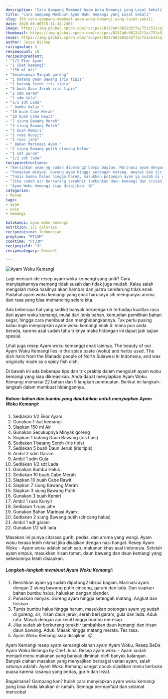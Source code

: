 ```yaml
---
description: "Cara Gampang Membuat Ayam Woku Kemangi yang Lezat Sekali"
title: "Cara Gampang Membuat Ayam Woku Kemangi yang Lezat Sekali"
slug: 356-cara-gampang-membuat-ayam-woku-kemangi-yang-lezat-sekali
date: 2020-08-06T15:11:32.236Z
image: https://img-global.cpcdn.com/recipes/8287a0c6812d2f3a/751x532cq70/ayam-woku-kemangi-foto-resep-utama.jpg
thumbnail: https://img-global.cpcdn.com/recipes/8287a0c6812d2f3a/751x532cq70/ayam-woku-kemangi-foto-resep-utama.jpg
cover: https://img-global.cpcdn.com/recipes/8287a0c6812d2f3a/751x532cq70/ayam-woku-kemangi-foto-resep-utama.jpg
author: Jesse Bishop
ratingvalue: 5
reviewcount: 10
recipeingredient:
- "1/2 Ekor Ayam"
- "1 ikat kemangi"
- "150 ml Air"
- "Secukupnya Minyak goreng"
- "1 batang Daun Bawang iris tipis"
- "1 batang Sereh iris tipis"
- "5 buah Daun Jeruk iris tipis"
- "2 sdm Garam"
- "1 sdm Gula"
- "1/2 sdt Lada"
- " Bumbu Halus "
- "10 buah Cabe Merah"
- "10 buah Cabe Rawit"
- "7 siung Bawang Merah"
- "3 siung Bawang Putih"
- "3 buah Kemiri"
- "1 ruas Kunyit"
- "1 ruas jahe"
- " Bahan Marinasi Ayam "
- "2 siung Bawang putih cincang halus"
- "1 sdt garam"
- "1/2 sdt lada"
recipeinstructions:
- "Bersihkan ayam yg sudah dipotong2 bbrpa bagian. Marinasi ayam dengan 2 siung bawang putih cincang, garam dan lada. Dan siapkan bahan bumbu halus, haluskan dengan blender."
- "Panaskan minyak. Goreng ayam hingga setengah matang. Angkat dan tiriskan."
- "Tumis bumbu halus hingga harum, masukkan potongan ayam yg sudah di goreng, air, irisan daun jeruk, sereh beri garam, gula dan lada. Aduk rata. Masak dengan api kecil hingga bumbu meresap."
- "Jika sudah air berkurang terakhir tambahkan daun kemangi dan irisan daun bawang. Aduk. Masak hingga matang merata. Tes rasa."
- "Ayam Woku Kemangi siap disajikan. 😍"
categories:
- Resep
tags:
- ayam
- woku
- kemangi

katakunci: ayam woku kemangi 
nutrition: 251 calories
recipecuisine: Indonesian
preptime: "PT15M"
cooktime: "PT33M"
recipeyield: "3"
recipecategory: Dessert

---
```



![Ayam Woku Kemangi](https://img-global.cpcdn.com/recipes/8287a0c6812d2f3a/751x532cq70/ayam-woku-kemangi-foto-resep-utama.jpg)

Lagi mencari ide resep ayam woku kemangi yang unik? Cara menyiapkannya memang tidak susah dan tidak juga mudah. Kalau salah mengolah maka hasilnya akan hambar dan justru cenderung tidak enak. Padahal ayam woku kemangi yang enak harusnya sih mempunyai aroma dan rasa yang bisa memancing selera kita.

Ada beberapa hal yang sedikit banyak berpengaruh terhadap kualitas rasa dari ayam woku kemangi, mulai dari jenis bahan, kemudian pemilihan bahan segar, hingga cara membuat dan menghidangkannya. Tak perlu pusing kalau ingin menyiapkan ayam woku kemangi enak di mana pun anda berada, karena asal sudah tahu triknya maka hidangan ini dapat jadi sajian spesial.

Lihat juga resep Ayam woku kemanggi enak lainnya. The beauty of our Ayam Woku Kemangi lies in the spice paste (woku) and herbs used. The dish hails from the Manado people of North Sulawesi in Indonesia, and was originally made as a spicy fish dish.


Di bawah ini ada beberapa tips dan trik praktis dalam mengolah ayam woku kemangi yang siap dikreasikan. Anda dapat menyiapkan Ayam Woku Kemangi memakai 22 bahan dan 5 langkah pembuatan. Berikut ini langkah-langkah dalam membuat hidangannya.

<!--inarticleads1-->

##### Bahan-bahan dan bumbu yang dibutuhkan untuk menyiapkan Ayam Woku Kemangi:

1. Sediakan 1/2 Ekor Ayam
1. Gunakan 1 ikat kemangi
1. Siapkan 150 ml Air
1. Gunakan Secukupnya Minyak goreng
1. Siapkan 1 batang Daun Bawang (iris tipis)
1. Sediakan 1 batang Sereh (iris tipis)
1. Sediakan 5 buah Daun Jeruk (iris tipis)
1. Ambil 2 sdm Garam
1. Ambil 1 sdm Gula
1. Sediakan 1/2 sdt Lada
1. Gunakan  Bumbu Halus :
1. Sediakan 10 buah Cabe Merah
1. Siapkan 10 buah Cabe Rawit
1. Siapkan 7 siung Bawang Merah
1. Siapkan 3 siung Bawang Putih
1. Gunakan 3 buah Kemiri
1. Ambil 1 ruas Kunyit
1. Sediakan 1 ruas jahe
1. Gunakan  Bahan Marinasi Ayam :
1. Sediakan 2 siung Bawang putih (cincang halus)
1. Ambil 1 sdt garam
1. Gunakan 1/2 sdt lada


Masakan ini punya citarasa gurih, pedas, dan aroma yang wangi. Ayam woku terasa lebih nikmat jika disajikan dengan nasi hangat. Resep Ayam Woku - Ayam woku adalah salah satu makanan khas asal Indonesia. Setelah ayam empuk, masukkan irisan tomat, daun bawang dan daun kemangi yang sebelumnya telah disiapkan. 

<!--inarticleads2-->

##### Langkah-langkah membuat Ayam Woku Kemangi:

1. Bersihkan ayam yg sudah dipotong2 bbrpa bagian. Marinasi ayam dengan 2 siung bawang putih cincang, garam dan lada. Dan siapkan bahan bumbu halus, haluskan dengan blender.
1. Panaskan minyak. Goreng ayam hingga setengah matang. Angkat dan tiriskan.
1. Tumis bumbu halus hingga harum, masukkan potongan ayam yg sudah di goreng, air, irisan daun jeruk, sereh beri garam, gula dan lada. Aduk rata. Masak dengan api kecil hingga bumbu meresap.
1. Jika sudah air berkurang terakhir tambahkan daun kemangi dan irisan daun bawang. Aduk. Masak hingga matang merata. Tes rasa.
1. Ayam Woku Kemangi siap disajikan. 😍


Ayam Kemangi resep ayam kemangi olahan ayam Ayam Woku. Resep BeDa Ayam Woku Belanga by Chef Juna. Resep ayam woku - Ayam sudah menjadi menu makanan yang banyak diminati oleh banyak kalangan. Banyak olahan masakan yang menyajikan berbagai varian ayam, salah satunya adalah. Ayam Woku Kemangi sangat cocok dijadikan menu berbuka puasa karena rasanya yang pedas, gurih dan lezat. 

Bagaimana? Gampang kan? Itulah cara menyiapkan ayam woku kemangi yang bisa Anda lakukan di rumah. Semoga bermanfaat dan selamat mencoba!
